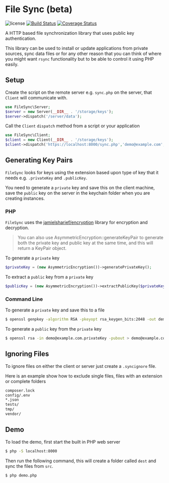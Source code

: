 # File Sync (beta)

![license](https://img.shields.io/badge/license-MIT-brightGreen.svg)
[![Build Status](https://travis-ci.com/jamielsharief/file-sync.svg?branch=main)](https://travis-ci.com/jamielsharief/file-sync)
[![Coverage Status](https://coveralls.io/repos/github/jamielsharief/file-sync/badge.svg?branch=main)](https://coveralls.io/github/jamielsharief/file-sync?branch=main)

A HTTP based file synchronization library that uses public key authentication.

This library can be used to install or update applications from private sources, sync data files or for any other reason that you can think of where you might want `rsync` functionality but to be able to control it using PHP easily.

## Setup

Create the script on the remote server e.g. `sync.php` on the server, that `Client` will communicate with.

```php
use FileSync\Server;
$server = new Server(__DIR__ . '/storage/keys');
$server->dispatch('/server/data');
```

Call the `Client` `dispatch` method from a script or your application

```php
use FileSync\Client;
$client = new Client(__DIR__ . '/storage/keys');
$client->dispatch('https://localhost:8000/sync.php','demo@example.com','/var/www/app.example.com/public_html');
```

## Generating Key Pairs

`FileSync` looks for keys using the extension based upon type of key that it needs  e.g. `.privateKey` and `.publicKey`.

You need to generate a `private` key and save this on the client machine, save the `public` key on the server in the keychain folder when you are creating instances.

### PHP

`FileSync` uses the [jamielsharief/encryption](https://github.com/jamielsharief/encryption) library for encryption and decryption.

> You can also use AsymmetricEncryption::generateKeyPair to generate both the private key and public key at the same time, and this will return a KeyPair object.

To generate a `private` key

```php
$privateKey = (new AsymmetricEncryption())->generatePrivateKey();
```

To extract a `public` key from a `private` key

```php
$publicKey = (new AsymmetricEncryption())->extractPublicKey($privateKey);
```

### Command Line

To generate a `private` key and save this to a file

```bash
$ openssl genpkey -algorithm RSA -pkeyopt rsa_keygen_bits:2048 -out demo@example.com.privateKey
```

To generate a `public` key from the `private` key

```bash
$ openssl rsa -in demo@example.com.privateKey -pubout > demo@example.com.publicKey
```


## Ignoring Files

To ignore files on either the client or server just create a `.syncignore` file.

Here is an example show how to exclude single files, files with an extension or complete folders

```bash
composer.lock
config/.env
*.json
tests/
tmp/
vendor/
```

## Demo

To load the demo, first start the built in PHP web server

```bash
$ php -S localhost:8000
```

Then run the following command, this will create a folder called `dest` and sync the files from `src`.

```bash
$ php demo.php
```